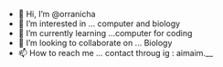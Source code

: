 - 👋 Hi, I’m @orranicha
- 👀 I’m interested in ... computer and biology
- 🌱 I’m currently learning ...computer for coding
- 💞️ I’m looking to collaborate on ... Biology
- 📫 How to reach me ... contact throug ig : aimaim.__

<!---
orranicha/orranicha is a ✨ special ✨ repository because its `README.md` (this file) appears on your GitHub profile.
You can click the Preview link to take a look at your changes.
--->
